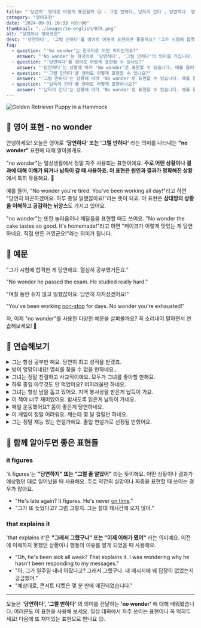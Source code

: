 ```yaml
---
title: "'당연히' 영어로 어떻게 표현할까 😌 - 그럴 만하다, 납득이 간다 , 당연하다  영어로"
category: "영어표현"
date: "2024-09-01 16:33 +09:00"
thumbnail: "../images/in-english/079.png"
alt: "당연하다 영어표현"
desc: "'당연하다', '그럴 만하다'를 영어로 어떻게 표현하면 좋을까요? '그가 시험에 합격한 게 당연해요. 열심히 공부했거든요.', '당신이 그렇게 행복해 보이는 게 당연해요. 좋은 소식을 들었군요!' 등을 영어로 표현하는 법을 배워봅시다. 다양한 예문을 통해서 연습하고 본인의 표현으로 만들어 보세요."
faq:
  - question: "'No wonder'는 한국어로 어떤 의미인가요?"
    answer: "'No wonder'는 한국어로 '당연하다', '그럴 만하다'의 의미를 가집니다. 어떤 상황이나 결과에 대해 이해가 되거나 납득이 갈 때 사용합니다."
  - question: "'당연하다'를 영어로 어떻게 표현할 수 있나요?"
    answer: "'당연하다'는 상황에 따라 'No wonder'로 표현할 수 있습니다. 예를 들어, '그가 시험에 합격한 게 당연해요. 열심히 공부했거든요.'는 'No wonder he passed the exam. He studied really hard.'로 말할 수 있습니다."
  - question: "'그럴 만하다'를 영어로 어떻게 표현할 수 있나요?"
    answer: "'그럴 만하다'는 상황에 따라 'No wonder'로 표현할 수 있습니다. 예를 들어, '당신이 그렇게 행복해 보이는 게 당연해요.'는 'No wonder you look so happy.'로 말할 수 있습니다."
  - question: "'납득이 간다'를 영어로 어떻게 표현하나요?"
    answer: "'납득이 간다'는 상황에 따라 'No wonder'로 표현할 수 있습니다. 예를 들어, '케이크가 이렇게 맛있는 게 납득이가요.'는 'No wonder the cake tastes so good.'로 표현할 수 있습니다."
---
```


![Golden Retriever Puppy in a Hammock](../images/in-english/079-1.avif)

## 🌟 영어 표현 - no wonder

안녕하세요! 오늘은 영어로 **'당연하다' 또는 '그럴 만하다'** 라는 의미를 나타내는 **"no wonder"** 표현에 대해 알아볼게요.

"no wonder"는 일상생활에서 정말 자주 사용되는 표현이에요. **주로 어떤 상황이나 결과에 대해 이해가 되거나 납득이 갈 때 사용하죠. 이 표현은 원인과 결과가 명확해진 상황**에서 특히 유용해요. 🧐

예를 들어, "No wonder you're tired. You've been working all day!"라고 하면 "당연히 피곤하겠어요. 하루 종일 일했잖아요!"라는 뜻이 되죠. 이 표현은 **상대방의 상황을 이해하고 공감하는 뉘앙스**도 가지고 있어요.

"no wonder"는 또한 놀라움이나 깨달음을 표현할 때도 쓰여요. "No wonder the cake tastes so good. It's homemade!"라고 하면 "케이크가 이렇게 맛있는 게 당연하네요. 직접 만든 거였군요!"라는 의미가 됩니다.

<script async src="https://pagead2.googlesyndication.com/pagead/js/adsbygoogle.js?client=ca-pub-1465612013356152"
     crossorigin="anonymous"></script>
<!-- engple-horizontal-ad -->

<ins class="adsbygoogle"
     style="display:block"
     data-ad-client="ca-pub-1465612013356152"
     data-ad-slot="2106896038"
     data-ad-format="auto"
     data-full-width-responsive="true"></ins>

<script>
     (adsbygoogle = window.adsbygoogle || []).push({});
</script>

## 📖 예문

"그가 시험에 합격한 게 당연해요. 열심히 공부했거든요."

"No wonder he passed the exam. He studied really hard."

"며칠 동안 쉬지 않고 일했잖아요. 당연히 지치셨겠어요!"

"You've been working [non-stop](/blog/in-english/156.non-stop/) for days. No wonder you're exhausted!"

자, 이제 "no wonder"를 사용한 다양한 예문을 살펴볼까요? 꼭 소리내어 말하면서 연습해보세요! 🚀

## 💬 연습해보기

<details>
<summary>그는 항상 공부만 해요. 당연히 최고 성적을 받겠죠.</summary>
<span>He's always studying. No wonder he gets top grades.</span>
</details>

<details>
<summary>방이 엉망이네요! 열쇠를 찾을 수 없을 만하네요..</summary>
<span>Your room is a mess! No wonder you can't find your keys.</span>
</details>

<details>
<summary>그녀는 정말 친절하고 사교적이에요. 모두가 그녀를 좋아할 만해요.</summary>
<span>She's so friendly and outgoing. No wonder everyone likes her.</span>
</details>

<details>
<summary>하루 종일 아무것도 안 먹었어요? 어지러울만 하네요.</summary>
<span>You haven't eaten all day? No wonder you're feeling dizzy.</span>
</details>

<details>
<summary>그녀는 항상 남을 돕고 있어요. 지역 봉사상을 받은게 납득이 가요.</summary>
<span>She's always helping others. No wonder she won the community service award.</span>
</details>

<details>
<summary>이 책이 너무 재미있어요. 밤새도록 읽은게 납득이 가네요.</summary>
<span>This book is very addictive. No wonder you stayed up all night reading it.</span>
</details>

<details>
<summary>매일 운동했어요? 몸이 좋은게 당연하네요.</summary>
<span>You've been working out every day? No wonder you look so fit.</span>
</details>

<details>
<summary>이 게임이 정말 어려워요. 깨는데 몇 달 걸릴만 하네요.</summary>
<span>This game is so challenging. No wonder it <a href="/blog/in-english/010.take-a-while/">took you months</a> to <a href="/blog/in-english/295.finish/">finish</a> it.</span>
</details>

<details>
<summary>그는 정말 재능 있는 연설가예요. 졸업 연설가로 선정될 만했어요.</summary>
<span>He's such a talented speaker. No wonder he was chosen to give the graduation speech.</span>
</details>

## 🤝 함께 알아두면 좋은 표현들

### it figures

'it figures'는 **"당연하지" 또는 "그럴 줄 알았어"** 라는 뜻이에요. 어떤 상황이나 결과가 예상했던 대로 일어났을 때 사용해요. 주로 약간의 실망이나 짜증을 표현할 때 쓰이는 경우가 많아요.

- "He's late again? It figures. He's never [on time](/blog/vocab-1/043.on-time/)."
- "그가 또 늦었다고? 그럼 그렇지. 그는 절대 제시간에 오지 않아."

### that explains it

'that explains it'은 **"그래서 그랬구나" 또는 "이제 이해가 됐어"** 라는 의미예요. 이전에 이해하지 못했던 상황이나 행동의 이유를 알게 되었을 때 사용해요.

- "Oh, he's been sick all week? That explains it. I was wondering why he hasn't been responding to my messages."
- "아, 그가 일주일 내내 아팠다고? 그래서 그랬구나. 내 메시지에 왜 답장이 없었는지 궁금했어."
- "예상대로, 콘서트 티켓은 몇 분 만에 매진되었습니다."

---

오늘은 **'당연하다', '그럴 만하다'** 의 의미를 전달하는 **'no wonder'** 에 대해 배워봤습니다. 여러분도 이 표현을 사용해 보세요. 일상 대화에서 자주 쓰이는 표현이니 꼭 익혀두세요! 다음에 또 재미있는 표현으로 만나요 😊.
